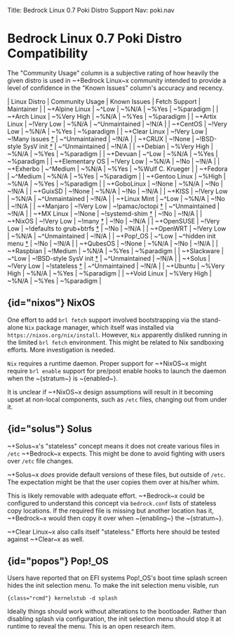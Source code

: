 Title: Bedrock Linux 0.7 Poki Distro Support
Nav: poki.nav

# Bedrock Linux 0.7 Poki Distro Compatibility

The "Community Usage" column is a subjective rating of how heavily the given
distro is used in ~+Bedrock Linux~x community intended to provide a level of
confidence in the "Known Issues" column's accuracy and recency.

| Linux Distro     | Community Usage | Known Issues | Fetch Support  | Maintainer |
| ~+Alpine Linux   | ~^Low           | ~%N/A        | ~%Yes          | ~%paradigm |
| ~+Arch Linux     | ~%Very High     | ~%N/A        | ~%Yes          | ~%paradigm |
| ~+Artix Linux    | ~!Very Low      | ~%N/A        | ~^Unmaintained | ~!N/A      |
| ~+CentOS         | ~!Very Low      | ~%N/A        | ~%Yes          | ~%paradigm |
| ~+Clear Linux    | ~!Very Low      | ~!Many issues [†](https://github.com/bedrocklinux/bedrocklinux-userland/issues/124) | ~^Unmaintained | ~!N/A |
| ~+CRUX           | ~!None          | ~!BSD-style SysV init [†](feature-compatibility.html#bsd-style-sysv) | ~^Unmaintained | ~!N/A |
| ~+Debian         | ~%Very High     | ~%N/A        | ~%Yes          | ~%paradigm |
| ~+Devuan         | ~^Low           | ~%N/A        | ~%Yes          | ~%paradigm |
| ~+Elementary OS  | ~!Very Low      | ~%N/A        | ~!No           | ~!N/A      |
| ~+Exherbo        | ~^Medium        | ~%N/A        | ~%Yes          | ~%Wulf C. Krueger |
| ~+Fedora         | ~^Medium        | ~%N/A        | ~%Yes          | ~%paradigm |
| ~+Gentoo Linux   | ~%High          | ~%N/A        | ~%Yes          | ~%paradigm |
| ~+GoboLinux      | ~!None          | ~%N/A        | ~!No           | ~!N/A      |
| ~+GuixSD         | ~!None          | ~%N/A        | ~!No           | ~!N/A      |
| ~+KISS           | ~!Very Low      | ~%N/A        | ~^Unmaintained | ~!N/A      |
| ~+Linux Mint     | ~^Low           | ~%N/A        | ~!No           | ~!N/A      |
| ~+Manjaro        | ~!Very Low      | ~!pamac/octopi [†](feature-compatibility.html#pamac) | ~^Unmaintained | ~!N/A |
| ~+MX Linux       | ~!None          | ~!systemd-shim [†](feature-compatibility.html#systemd-shim) | ~!No | ~!N/A |
| ~+NixOS          | ~!Very Low      | ~!many [†](#nixos) | ~!No    | ~!N/A      |
| ~+OpenSUSE       | ~!Very Low      | ~!defaults to grub+btrfs [†](feature-compatibility.html#grub-btrfs-zfs) | ~!No    | ~!N/A      |
| ~+OpenWRT        | ~!Very Low      | ~%N/A        | ~^Unmaintained | ~!N/A      |
| ~+Pop!\_OS       | ~^Low           | ~^hidden init menu [†](#popos) | ~!No           | ~!N/A      |
| ~+QubesOS        | ~!None          | ~%N/A        | ~!No           | ~!N/A      |
| ~+Raspbian       | ~!Medium        | ~%N/A        | ~%Yes          | ~%paradigm |
| ~+Slackware      | ~^Low           | ~!BSD-style SysV init [†](feature-compatibility.html#bsd-style-sysv) | ~^Unmaintained | ~!N/A |
| ~+Solus          | ~!Very Low      | ~!stateless [†](#solus) | ~^Unmaintained | ~!N/A |
| ~+Ubuntu         | ~%Very High     | ~%N/A        | ~%Yes          | ~%paradigm |
| ~+Void Linux     | ~%Very High     | ~%N/A        | ~%Yes          | ~%paradigm |

## {id="nixos"} NixOS

One effort to add `brl fetch` support involved bootstrapping via the
stand-alone `Nix` package manager, which itself was installed via
`https://nixos.org/nix/install`.  However, `Nix` apparently disliked running in
the limited `brl fetch` environment.  This might be related to Nix sandboxing
efforts.  More investigation is needed.

`Nix` requires a runtime daemon.  Proper support for ~+NixOS~x might require `brl
enable` support for pre/post enable hooks to launch the daemon when the
~{stratum~} is ~{enabled~}.

It is unclear if ~+NixOS~x design assumptions will result in it becoming upset at
non-local components, such as `/etc` files, changing out from under it.

## {id="solus"} Solus

~+Solus~x's "stateless" concept means it does not create various files in
`/etc` ~+Bedrock~x expects.  This might be done to avoid fighting with users
over `/etc` file changes.

~+Solus~x _does_ provide default versions of these files, but outside of
`/etc`.  The expectation might be that the user copies them over at his/her
whim.

This is likely removable with adequate effort.  ~+Bedrock~x could be configured
to understand this concept via `bedrock.conf` lists of stateless copy
locations.  If the required file is missing but another location has it,
~+Bedrock~x would then copy it over when ~{enabling~} the ~{stratum~}.

~+Clear Linux~x also calls itself "stateless."  Efforts here should be tested
against ~+Clear~x as well.

## {id="popos"} Pop!\_OS

Users have reported that on EFI systems Pop!\_OS's boot time splash screen
hides the init selection menu.  To make the init selection menu visible, run

	{class="rcmd"} kernelstub -d splash

Ideally things should work without alterations to the bootloader.  Rather than
disabling splash via configuration, the init selection menu should stop it at
runtime to reveal the menu.  This is an open research item.
